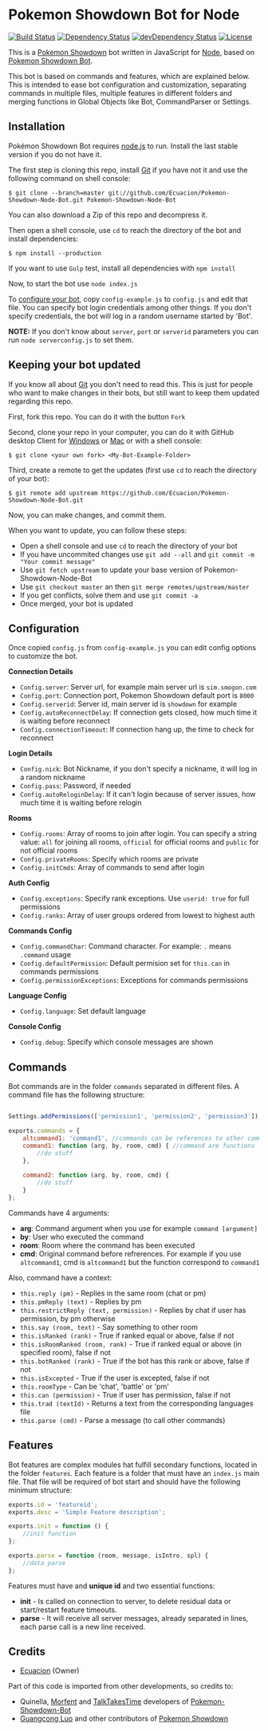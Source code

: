 ﻿Pokemon Showdown Bot for Node
====================

[![Build Status](https://travis-ci.org/Ecuacion/Pokemon-Showdown-Node-Bot.svg)](https://travis-ci.org/Ecuacion/Pokemon-Showdown-Node-Bot)
[![Dependency Status](https://david-dm.org/Ecuacion/Pokemon-Showdown-Node-Bot.svg)](https://david-dm.org/Ecuacion/Pokemon-Showdown-Node-Bot)
[![devDependency Status](https://david-dm.org/Ecuacion/Pokemon-Showdown-Node-Bot/dev-status.svg)](https://david-dm.org/Ecuacion/Pokemon-Showdown-Node-Bot#info=devDependencies)
[![License](https://img.shields.io/badge/license-MIT-blue.svg?style=flat)](http://opensource.org/licenses/MIT)

This is a [Pokemon Showdown](https://github.com/Zarel/Pokemon-Showdown) bot written in JavaScript for [Node](http://nodejs.org/), based on [Pokemon Showdown Bot](https://github.com/TalkTakesTime/Pokemon-Showdown-Bot). 

This bot is based on commands and features, which are explained below. This is intended to ease bot configuration and customization, separating commands in multiple files, multiple features in different folders and merging functions in Global Objects like Bot, CommandParser or Settings.

Installation
------------

Pokémon Showdown Bot requires [node.js](http://nodejs.org/) to run. Install the last stable version if you do not have it.

The first step is cloning this repo, install [Git](https://git-scm.com/) if you have not it and use the following command on shell console:
```
$ git clone --branch=master git://github.com/Ecuacion/Pokemon-Showdown-Node-Bot.git Pokemon-Showdown-Node-Bot
```
You can also download a Zip of this repo and decompress it.

Then open a shell console, use `cd` to reach the directory of the bot and install dependencies:
```
$ npm install --production
```
If you want to use `Gulp` test, install all dependencies with `npm install`

Now, to start the bot use `node index.js`

To [configure your bot](#configuration), copy `config-example.js` to `config.js` and edit that file. You can specify bot login credentials among other things. If you don't specify credentials, the bot will log in a random username started by 'Bot'.

**NOTE:** If you don't know about `server`, `port` or `serverid` parameters you can run `node serverconfig.js` to set them.

Keeping your bot updated
------------

If you know all about [Git](https://git-scm.com/book/en/v1/Getting-Started) you don't need to read this. This is just for people who want to make changes in their bots, but still want to keep them updated regarding this repo.

First, fork this repo. You can do it with the button `Fork`

Second, clone your repo in your computer, you can do it with GitHub desktop Client for [Windows](https://windows.github.com/) or [Mac](https://mac.github.com/) or with a shell console:
```
$ git clone <your own fork> <My-Bot-Example-Folder>
```

Third, create a remote to get the updates (first use `cd` to reach the directory of your bot):
```
$ git remote add upstream https://github.com/Ecuacion/Pokemon-Showdown-Node-Bot.git
```

Now, you can make changes, and commit them.

When you want to update, you can follow these steps:
 - Open a shell console and use `cd` to reach the directory of your bot
 - If you have uncommited changes use `git add --all` and `git commit -m "Your commit message"`
 - Use `git fetch upstream` to update your base version of Pokemon-Showdown-Node-Bot
 - Use `git checkout master` an then `git merge remotes/upstream/master`
 - If you get conflicts, solve them and use `git commit -a`
 - Once merged, your bot is updated

Configuration
------------

Once copied `config.js` from `config-example.js` you can edit config options to customize the bot.

**Connection Details**
 - `Config.server`: Server url, for example main server url is `sim.smogon.com`
 - `Config.port`: Connection port, Pokemon Showdown default port is `8000`
 - `Config.serverid`: Server id, main server id is `showdown` for example
 - `Config.autoReconnectDelay`: If connection gets closed, how much time it is waiting before reconnect
 - `Config.connectionTimeout`: If connection hang up, the time to check for reconnect

**Login Details**
 - `Config.nick`: Bot Nickname, if you don't specify a nickname, it will log in a random nickname
 - `Config.pass`: Password, if needed
 - `Config.autoReloginDelay`: If it can't login because of server issues, how much time it is waiting before relogin

**Rooms**
 - `Config.rooms`: Array of rooms to join after login. You can specify a string value: `all` for joining all rooms, `official` for official rooms and `public` for not official rooms
 - `Config.privateRooms`: Specify which rooms are private
 - `Config.initCmds`: Array of commands to send after login

**Auth Config**
 - `Config.exceptions`: Specify rank exceptions. Use `userid: true` for full permissions
 - `Config.ranks`: Array of user groups ordered from lowest to highest auth

**Commands Config**
 - `Config.commandChar`: Command character. For example: `.` means `.command` usage
 - `Config.defaultPermission`: Default permision set for `this.can` in commands permissions
 - `Config.permissionExceptions`: Exceptions for commands permissions

**Language Config**
 - `Config.language`: Set default language

**Console Config**
 - `Config.debug`: Specify which console messages are shown

Commands
------------

Bot commands are in the folder `commands` separated in different files. A command file has the following structure:
```js

Settings.addPermissions(['permission1', 'permission2', 'permission3']); //Add command permission for 'can' method (optional)

exports.commands = {
	altcommand1: 'command1', //commands can be references to other commands
	command1: function (arg, by, room, cmd) { //command are functions
		//do stuff
	},
	
	command2: function (arg, by, room, cmd) {
		//do stuff
	}
};
```

Commands have 4 arguments:
 - **arg**: Command argument when you use for example `command [argument]`
 - **by**: User who executed the command
 - **room**: Room where the command has been executed
 - **cmd**: Original command before refrerences. For example if you use `altcommand1`, cmd is `altcommand1` but the function correspond to `command1`

Also, command have a context:
 - `this.reply (pm)` - Replies in the same room (chat or pm)
 - `this.pmReply (text)` - Replies by pm
 - `this.restrictReply (text, permission)` - Replies by chat if user has permission, by pm otherwise
 - `this.say (room, text)` - Say something to other room
 - `this.isRanked (rank)` - True if ranked equal or above, false if not
 - `this.isRoomRanked (room, rank)` - True if ranked equal or above (in specified room), false if not
 - `this.botRanked (rank)` - True if the bot has this rank or above, false if not
 - `this.isExcepted` - True if the user is excepted, false if not
 - `this.roomType` - Can be 'chat', 'battle' or 'pm'
 - `this.can (permission)` - True if user has permission, false if not
 - `this.trad (textId)` - Returns a text from the corresponding languages file
 - `this.parse (cmd)` - Parse a message (to call other commands)

Features
------------

Bot features are complex modules hat fulfill secondary functions, located in the folder `features`. Each feature is a folder that must have an `index.js` main file. That file will be required of bot start and should have the following minimum structure:
```js
exports.id = 'featureid';
exports.desc = 'Simple Feature description';

exports.init = function () {
	//init function
};

exports.parse = function (room, message, isIntro, spl) {
	//data parse
};
```

Features must have and **unique id** and two essential functions:

 - **init** - Is called on connection to server, to delete residual data or start/restart feature timeouts.
 - **parse** - It will receive all server messages, already separated in lines, each parse call is a new line received.


Credits
-----------

 - [Ecuacion](https://github.com/Ecuacion/) (Owner)
 
Part of this code is imported from other developments, so credits to:
		
 - Quinella, [Morfent](https://github.com/Morfent) and [TalkTakesTime](https://github.com/TalkTakesTime) developers of [Pokemon-Showdown-Bot](https://github.com/TalkTakesTime/Pokemon-Showdown-Bot)
 - [Guangcong Luo](https://github.com/Zarel) and other contributors of [Pokemon Showdown](https://github.com/Zarel/Pokemon-Showdown)
 
